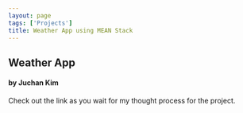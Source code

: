 ```yaml
---
layout: page
tags: ['Projects']
title: Weather App using MEAN Stack
---
```


<head>
  <meta charset="UTF-8">
  <meta name="viewport" content="width=device-width, initial-scale=1">
  <link rel="stylesheet" href="https://maxcdn.bootstrapcdn.com/bootstrap/3.3.7/css/bootstrap.min.css">
  <script src="https://ajax.googleapis.com/ajax/libs/jquery/3.2.1/jquery.min.js"></script>
  <script src="https://maxcdn.bootstrapcdn.com/bootstrap/3.3.7/js/bootstrap.min.js"></script>
  <style>
    .im2 {
      width: 48%;
    }
    .im3 {
      width: 30%;
    }
    .im4 {
      width: 22%;
    }
  </style>
</head>
<body>
  <h2>Weather App<a href="https://skycast-weather-jk.herokuapp.com">
          <span class="glyphicon glyphicon-arrow-right"></span>
        </a></h2>
  <h4 id="by-juchan-kim">by Juchan Kim</h4>
  Check out the link as you wait for my thought process for the project. 
</body>